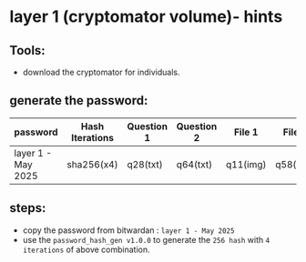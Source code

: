 # layer 1 (cryptomator volume)- hints 

## Tools:
- download the cryptomator for individuals.

## generate the password:

password | Hash Iterations | Question 1 | Question 2 | File 1 | File 2 |
--- | --- | --- | --- |--- |--- |
layer 1 - May 2025 | sha256(x4) | q28(txt)  | q64(txt) | q11(img) | q58(key) |


## steps: 
- copy the password from bitwardan : `layer 1 - May 2025`
- use the `password_hash_gen v1.0.0` to generate the `256 hash` with `4 iterations` of above combination.